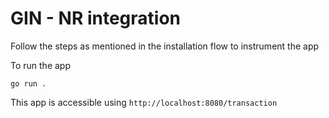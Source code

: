 # GIN - NR integration 
Follow the steps as mentioned in the installation flow to instrument the app

To run the app 

`go run .`

This app is accessible using `http://localhost:8080/transaction`


